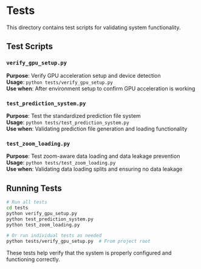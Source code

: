 # Tests

This directory contains test scripts for validating system functionality.

## Test Scripts

### `verify_gpu_setup.py`

**Purpose**: Verify GPU acceleration setup and device detection  
**Usage**: `python tests/verify_gpu_setup.py`  
**Use when**: After environment setup to confirm GPU acceleration is working

### `test_prediction_system.py`

**Purpose**: Test the standardized prediction file system  
**Usage**: `python tests/test_prediction_system.py`  
**Use when**: Validating prediction file generation and loading functionality

### `test_zoom_loading.py`

**Purpose**: Test zoom-aware data loading and data leakage prevention  
**Usage**: `python tests/test_zoom_loading.py`  
**Use when**: Validating data loading splits and ensuring no data leakage

## Running Tests

```bash
# Run all tests
cd tests
python verify_gpu_setup.py
python test_prediction_system.py
python test_zoom_loading.py

# Or run individual tests as needed
python tests/verify_gpu_setup.py  # From project root
```

These tests help verify that the system is properly configured and functioning correctly.
